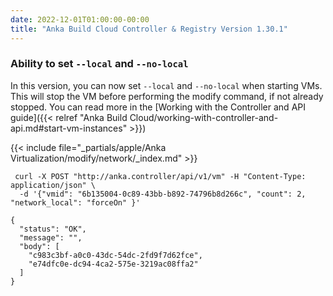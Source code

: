 ```yaml
---
date: 2022-12-01T01:00:00-00:00
title: "Anka Build Cloud Controller & Registry Version 1.30.1"
---
```


### Ability to set `--local` and `--no-local`

In this version, you can now set `--local` and `--no-local` when starting VMs. This will stop the VM before performing the modify command, if not already stopped. You can read more in the [Working with the Controller and API guide]({{< relref "Anka Build Cloud/working-with-controller-and-api.md#start-vm-instances" >}})

{{< include file="_partials/apple/Anka Virtualization/modify/network/_index.md" >}}

```shell
 curl -X POST "http://anka.controller/api/v1/vm" -H "Content-Type: application/json" \
  -d '{"vmid": "6b135004-0c89-43bb-b892-74796b8d266c", "count": 2, "network_local": "forceOn" }'

{
  "status": "OK",
  "message": "",
  "body": [
    "c983c3bf-a0c0-43dc-54dc-2fd9f7d62fce",
    "e74dfc0e-dc94-4ca2-575e-3219ac08ffa2"
  ]
}
```
